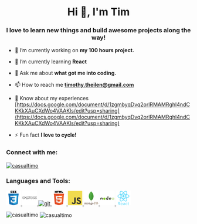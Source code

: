<h1 align="center">Hi 👋, I'm Tim</h1>
<h3 align="center">I love to learn new things and build awesome projects along the way!</h3>

- 🔭 I’m currently working on **my 100 hours project.**

- 🌱 I’m currently learning **React**

- 💬 Ask me about **what got me into coding.**

- 📫 How to reach me **timothy.theilen@gmail.com**

- 📄 Know about my experiences [https://docs.google.com/document/d/1zgmbyqDvq2orlRMAMRghI4ndCKKkXAuCXdWo4VAAKls/edit?usp=sharing](https://docs.google.com/document/d/1zgmbyqDvq2orlRMAMRghI4ndCKKkXAuCXdWo4VAAKls/edit?usp=sharing)

- ⚡ Fun fact **I love to cycle!**

<h3 align="left">Connect with me:</h3>
<p align="left">
<a href="https://twitter.com/casualtimo" target="blank"><img align="center" src="https://raw.githubusercontent.com/rahuldkjain/github-profile-readme-generator/master/src/images/icons/Social/twitter.svg" alt="casualtimo" height="30" width="40" /></a>
</p>

<h3 align="left">Languages and Tools:</h3>
<p align="left"> <a href="https://www.w3schools.com/css/" target="_blank" rel="noreferrer"> <img src="https://raw.githubusercontent.com/devicons/devicon/master/icons/css3/css3-original-wordmark.svg" alt="css3" width="40" height="40"/> </a> <a href="https://expressjs.com" target="_blank" rel="noreferrer"> <img src="https://raw.githubusercontent.com/devicons/devicon/master/icons/express/express-original-wordmark.svg" alt="express" width="40" height="40"/> </a> <a href="https://git-scm.com/" target="_blank" rel="noreferrer"> <img src="https://www.vectorlogo.zone/logos/git-scm/git-scm-icon.svg" alt="git" width="40" height="40"/> </a> <a href="https://www.w3.org/html/" target="_blank" rel="noreferrer"> <img src="https://raw.githubusercontent.com/devicons/devicon/master/icons/html5/html5-original-wordmark.svg" alt="html5" width="40" height="40"/> </a> <a href="https://developer.mozilla.org/en-US/docs/Web/JavaScript" target="_blank" rel="noreferrer"> <img src="https://raw.githubusercontent.com/devicons/devicon/master/icons/javascript/javascript-original.svg" alt="javascript" width="40" height="40"/> </a> <a href="https://www.mongodb.com/" target="_blank" rel="noreferrer"> <img src="https://raw.githubusercontent.com/devicons/devicon/master/icons/mongodb/mongodb-original-wordmark.svg" alt="mongodb" width="40" height="40"/> </a> <a href="https://nodejs.org" target="_blank" rel="noreferrer"> <img src="https://raw.githubusercontent.com/devicons/devicon/master/icons/nodejs/nodejs-original-wordmark.svg" alt="nodejs" width="40" height="40"/> </a> <a href="https://reactjs.org/" target="_blank" rel="noreferrer"> <img src="https://raw.githubusercontent.com/devicons/devicon/master/icons/react/react-original-wordmark.svg" alt="react" width="40" height="40"/> </a> </p>

<p><img align="left" src="https://github-readme-stats.vercel.app/api/top-langs?username=casualtimo&show_icons=true&locale=en&layout=compact" alt="casualtimo" /></p>

<p>&nbsp;<img align="center" src="https://github-readme-stats.vercel.app/api?username=casualtimo&show_icons=true&locale=en" alt="casualtimo" /></p>
